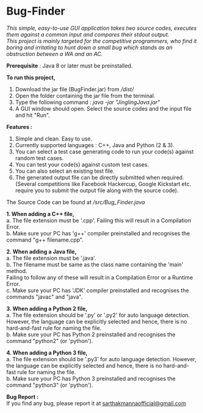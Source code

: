 # Bug-Finder



*This simple, easy-to-use GUI application takes two source codes, executes them against a common input and compares their stdout output.  
This project is mainly targeted for the competitive programmers, who find it boring and irritating to hunt down a small bug which stands as an obstruction between a WA and an AC.*  

**Prerequisite** : Java 8 or later must be preinstalled.  

**To run this project,**  
1. Download the jar file (BugFinder.jar) from */dist/*
2. Open the folder containing the jar file from the terminal.
3. Type the following command :
    *java -jar "JinglingJava.jar"*
4. A GUI window should open. Select the source codes and the input file and hit "Run".  


**Features :**  
1. Simple and clean. Easy to use.
2. Currently supported languages : C++, Java and Python (2 & 3).
3. You can select a test case generating code to run your code(s) against random test cases.
4. You can test your code(s) against custom test cases.
5. You can also select an existing test file.
6. The generated output file can be directly submitted when required. (Several competitions like Facebook Hackercup, Google Kickstart etc. require you to submit the output file along with the source code).  


The Source Code can be found at */src/Bug_Finder.java*  


**1. When adding a C++ file,**  
a. The file extension must be '.cpp'. Failing this will result in a Compilation Error.  
b. Make sure your PC has 'g++' compiler preinstalled and recognises the command "g++ filename.cpp".  

**2. When adding a Java file,**  
a. The file extension must be '.java'.  
b. The filename must be same as the class name containing the 'main' method.  
Failing to follow any of these will result in a Compilation Error or a Runtime Error.  
c. Make sure your PC has 'JDK' compiler preinstalled and recognises the commands "javac" and "java".  

**3. When adding a Python 2 file,**  
a. The file extension should be '.py' or '.py2' for auto language detection. However, the language can be explicitly selected and hence, there is no hard-and-fast rule for naming the file.  
b. Make sure your PC has Python 2 preinstalled and recognises the command "python2" (or 'python').  

**4. When adding a Python 3 file,**  
a. The file extension should be '.py3' for auto language detection. However, the language can be explicitly selected and hence, there is no hard-and-fast rule for naming the file.  
b. Make sure your PC has Python 3 preinstalled and recognises the command "python3" (or 'python').  


**Bug Report :**  
If you find any bug, please report it at sarthakmannaofficial@gmail.com
